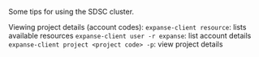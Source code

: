 Some tips for using the SDSC cluster.

Viewing project details (account codes):
```expanse-client resource```: lists available resources
```expanse-client user -r expanse```: list account details
```expanse-client project <project code> -p```: view project details
